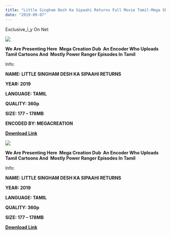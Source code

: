 ```yaml
---
title: "Little Singham Desh Ka Sipaahi Returns Full Movie Tamil-Mega Shyam"
date: "2019-09-07"
---
```


Exclusive_l_y On Net  
  

[![](https://www.exchange4media.com/news-photo/1537431078_2L23oS_littlesingham.jpg)](https://www.exchange4media.com/news-photo/1537431078_2L23oS_littlesingham.jpg)

  
[](https://www.blogger.com/u/1/null)**We Are Presenting Here  Mega Creation Dub  An Encoder Who Uploads Tamil Cartoons And  Mostly Power Ranger Episodes In Tamil**  
  
Info:  
  

**NAME: LITTLE SINGHAM DESH KA SIPAAHI RETURNS**

**YEAR: 2019**

**LANGUAGE: TAMIL**

**QUALITY: 360p**

**SIZE: 177 – 178MB**

**ENCODED BY: MEGACREATION**

 **[Download Link](https://megacreationdub.blogspot.com/2019/05/little-singham-desh-ka-sipaahi-returns.html)**

  

[![](https://www.exchange4media.com/news-photo/1537431078_2L23oS_littlesingham.jpg)](https://www.exchange4media.com/news-photo/1537431078_2L23oS_littlesingham.jpg)

  
[](https://www.blogger.com/u/1/null)**We Are Presenting Here  Mega Creation Dub  An Encoder Who Uploads Tamil Cartoons And  Mostly Power Ranger Episodes In Tamil**  
  
Info:  
  

**NAME: LITTLE SINGHAM DESH KA SIPAAHI RETURNS**

**YEAR: 2019**

**LANGUAGE: TAMIL**

**QUALITY: 360p**

**SIZE: 177 – 178MB**

 **[Download Link](https://megacreationdub.blogspot.com/2019/05/little-singham-desh-ka-sipaahi-returns.html)**
